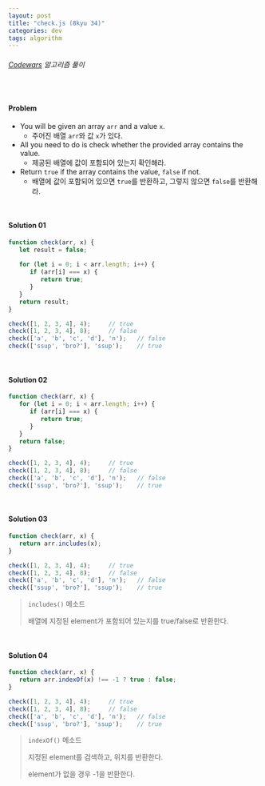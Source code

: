 ```yaml
---
layout: post
title: "check.js (8kyu 34)"
categories: dev
tags: algorithm
---
```


###### [Codewars](https://www.codewars.com) 알고리즘 풀이

<br>

#### Problem

- You will be given an array `arr` and a value `x`.
  - 주어진 배열 `arr`와 값 `x`가 있다.
- All you need to do is check whether the provided array contains the value.
  - 제공된 배열에 값이 포함되어 있는지 확인해라.
- Return `true` if the array contains the value, `false` if not.
  - 배열에 값이 포함되어 있으면 `true`를 반환하고, 그렇지 않으면 `false`를 반환해라.

<br>

#### Solution 01

```js
function check(arr, x) {
   let result = false;
   
   for (let i = 0; i < arr.length; i++) {
      if (arr[i] === x) {
         return true;
      }
   }
   return result;
}

check([1, 2, 3, 4], 4);		// true
check([1, 2, 3, 4], 8);		// false
check(['a', 'b', 'c', 'd'], 'n');	// false
check(['ssup', 'bro?'], 'ssup');	// true
```

<br>

#### Solution 02

```js
function check(arr, x) {
   for (let i = 0; i < arr.length; i++) {
      if (arr[i] === x) {
         return true;
      }
   }
   return false;
}

check([1, 2, 3, 4], 4);		// true
check([1, 2, 3, 4], 8);		// false
check(['a', 'b', 'c', 'd'], 'n');	// false
check(['ssup', 'bro?'], 'ssup');	// true
```

<br>

#### Solution 03

```js
function check(arr, x) {
   return arr.includes(x);
}

check([1, 2, 3, 4], 4);		// true
check([1, 2, 3, 4], 8);		// false
check(['a', 'b', 'c', 'd'], 'n');	// false
check(['ssup', 'bro?'], 'ssup');	// true
```

> `includes()` 메소드
>
> 배열에 지정된 element가 포함되어 있는지를 true/false로 반환한다.

<br>

#### Solution 04

```js
function check(arr, x) {
   return arr.indexOf(x) !== -1 ? true : false;
}

check([1, 2, 3, 4], 4);		// true
check([1, 2, 3, 4], 8);		// false
check(['a', 'b', 'c', 'd'], 'n');	// false
check(['ssup', 'bro?'], 'ssup');	// true
```

> `indexOf()` 메소드
>
> 지정된 element를 검색하고, 위치를 반환한다.
>
> element가 없을 경우 -1을 반환한다.

<br>
